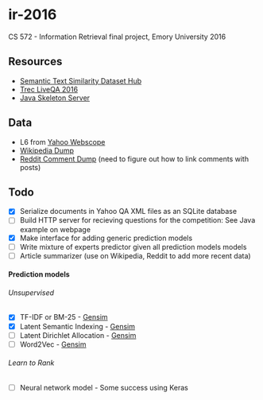 # ir-2016
CS 572 - Information Retrieval final project, Emory University 2016

## Resources
- [Semantic Text Similarity Dataset Hub](https://github.com/brmson/dataset-sts)
- [Trec LiveQA 2016](https://sites.google.com/site/trecliveqa2016/)
- [Java Skeleton Server](https://github.com/yuvalpinter/LiveQAServerDemo)

## Data
- L6 from [Yahoo Webscope](http://webscope.sandbox.yahoo.com/)
- [Wikipedia Dump](https://dumps.wikimedia.org/)
- [Reddit Comment Dump](https://bigquery.cloud.google.com/welcome/eco-serenity-126001?pli=1) (need to figure out how to link comments with posts)

## Todo
- [x] Serialize documents in Yahoo QA XML files as an SQLite database
- [ ] Build HTTP server for recieving questions for the competition: See Java example on webpage
- [x] Make interface for adding generic prediction models
- [ ] Write mixture of experts predictor given all prediction models models
- [ ] Article summarizer (use on Wikipedia, Reddit to add more recent data)

#### Prediction models

###### Unsupervised

- [x] TF-IDF or BM-25 - [Gensim](https://radimrehurek.com/gensim/models/tfidfmodel.html)
- [x] Latent Semantic Indexing - [Gensim](https://radimrehurek.com/gensim/models/lsimodel.html)
- [ ] Latent Dirichlet Allocation - [Gensim](https://radimrehurek.com/gensim/models/ldamodel.html)
- [ ] Word2Vec - [Gensim](https://radimrehurek.com/gensim/models/word2vec.html)

###### Learn to Rank

- [ ] Neural network model - Some success using Keras
